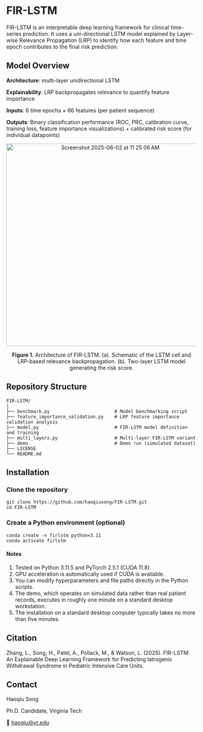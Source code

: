 # FIR-LSTM

FIR-LSTM is an interpretable deep learning framework for clinical time-series prediction.
It uses a uni-directional LSTM model explained by Layer-wise Relevance Propagation (LRP) to identify how each feature and time epoch contributes to the final risk prediction.

## Model Overview

**Architecture**: multi-layer unidirectional LSTM

**Explainability**: LRP backpropagates relevance to quantify feature importance

**Inputs**: 6 time epochs × 66 features (per patient sequence)

**Outputs**: Binary classification performance (ROC, PRC, calibration curve, training loss, feature importance visualizations) + calibrated risk score (for individual datapoints)

<div align="center">
	<img width="535" alt="Screenshot 2025-06-02 at 11 25 06 AM" loc="center" src="https://github.com/user-attachments/assets/ea57ef88-c95d-440b-886e-55c680f2b8de" />
	<p><b>Figure 1.</b> Architecture of FIR-LSTM. (a). Schematic of the LSTM cell and LRP-based relevance backpropagation. (b). Two-layer LSTM model generating the risk score.</p>
</div>

## Repository Structure

```
FIR-LSTM/
│
├── benchmark.py                  		# Model benchmarking script
├── feature_importance_validation.py	# LRP feature importance validation analysis
├── model.py							# FIR-LSTM model definition and training
├── multi_layers.py						# Multi-layer FIR-LSTM variant
├── demo								# Demo run (simulated dataset)
├── LICENSE
└── README.md
```

## Installation

### Clone the repository

```
git clone https://github.com/haoqiusong/FIR-LSTM.git
cd FIR-LSTM
```

### Create a Python environment (optional)

```
conda create -n firlstm python=3.11
conda activate firlstm
```

#### Notes

1. Tested on Python 3.11.5 and PyTorch 2.5.1 (CUDA 11.8).
2. GPU acceleration is automatically used if CUDA is available.
3. You can modify hyperparameters and file paths directly in the Python scripts.
4. The demo, which operates on simulated data rather than real patient records, executes in roughly one minute on a standard desktop workstation.
5. The installation on a standard desktop computer typically takes no more than five minutes.

## Citation

Zhang, L., Song, H., Patel, A., Pollack, M., & Watson, L. (2025). FIR-LSTM: An Explainable Deep Learning Framework for Predicting Iatrogenic Withdrawal Syndrome in Pediatric Intensive Care Units.

## Contact

Haoqiu Song

Ph.D. Candidate, Virginia Tech

📧 haoqiu@vt.edu
